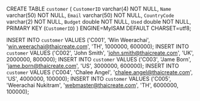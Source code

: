 CREATE TABLE `customer` (
  `CustomerID` varchar(4) NOT NULL,
  `Name` varchar(50) NOT NULL,
  `Email` varchar(50) NOT NULL,
  `CountryCode` varchar(2) NOT NULL,
  `Budget` double NOT NULL,
  `Used` double NOT NULL,
  PRIMARY KEY  (`CustomerID`)
) ENGINE=MyISAM DEFAULT CHARSET=utf8;

INSERT INTO `customer` VALUES ('C001', 'Win Weerachai', 'win.weerachai@thaicreate.com', 'TH', 1000000, 600000);
INSERT INTO `customer` VALUES ('C002', 'John  Smith', 'john.smith@thaicreate.com', 'UK', 2000000, 800000);
INSERT INTO `customer` VALUES ('C003', 'Jame Born', 'jame.born@thaicreate.com', 'US', 3000000, 600000);
INSERT INTO `customer` VALUES ('C004', 'Chalee Angel', 'chalee.angel@thaicreate.com', 'US', 4000000, 100000);
INSERT INTO `customer` VALUES ('C005', 'Weerachai Nukitram', 'webmaster@thaicreate.com', 'TH', 6000000, 100000);


